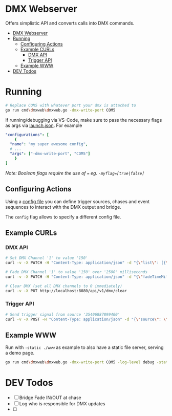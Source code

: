 # DMX Webserver

Offers simplistic API and converts calls into DMX commands.

- [DMX Webserver](#dmx-webserver)
- [Running](#running)
  - [Configuring Actions](#configuring-actions)
  - [Example CURLs](#example-curls)
    - [DMX API](#dmx-api)
    - [Trigger API](#trigger-api)
  - [Example WWW](#example-www)
- [DEV Todos](#dev-todos)

# Running

```sh
# Replace COM5 with whatever port your dmx is attached to
go run cmd\dmxweb\dmxweb.go -dmx-write-port COM5
```

If running/debugging via VS-Code, make sure to pass the necessary flags as args via [launch.json](./.vscode/launch.json). For example

```yaml
"configurations": [
    {
  "name": "my super awesome config",
  # ...
  "args": ["-dmx-write-port", "COM5"]
    }
]
```

*Note: Boolean flags require the use of `=` eg. `-myflag=[true|false]`*

## Configuring Actions

Using a [config file](./configs/example.yaml) you can define 
trigger sources, chases and event sequences to interact with the DMX output and bridge.

The `config` flag allows to specify a different config file.

## Example CURLs

### DMX API

```sh
# Set DMX Channel '1' to value '150'
curl -v -X PATCH -H "Content-Type: application/json" -d "{\"list\": [{\"channel\": 1, \"value\": 150}]}" http://localhost:8080/api/v1/dmx

# Fade DMX Channel '1' to value '150' over '2500' milliseconds
curl -v -X PATCH -H "Content-Type: application/json" -d "{\"fadeTimeMillis\": 2500, \"scene\": {\"list\": [{\"channel\": 1, \"value\": 150}]}}" http://localhost:8080/api/v1/dmx/fade

# Clear DMX (set all DMX channels to 0 immediately)
curl -v -X PUT http://localhost:8080/api/v1/dmx/clear
```

### Trigger API

```sh
# Send trigger signal from source '35406887899400'
curl -v -X POST -H "Content-Type: application/json" -d "{\"source\": \"35406887899400\"}" localhost:8080/api/v1/trigger
```

## Example WWW

Run with `-static ./www` as example to also have a static file server, serving a demo page.

```sh
go run cmd\dmxweb\dmxweb.go -dmx-write-port COM5 -log-level debug -static ./www
```

# DEV Todos

- [ ] Bridge Fade IN/OUT at chase
- [ ] Log who is responsible for DMX updates
- [ ] 